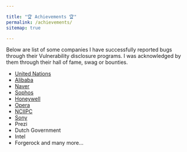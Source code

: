 ```yaml
---

title: "🏆 Achievements 🏆"
permalink: /achievements/
sitemap: true

---
```

Below are list of some companies I have successfully reported bugs through their Vulnerability disclosure programs. I was acknowledged by them through their hall of fame, swag or bounties. 

 - [United Nations](https://unite.un.org/content/hall-fame)
 - [Alibaba](https://security.alibaba.com/top.htm?tab=1)
 - [Naver](https://bugbounty.naver.com/ko/halloffame_2019)
 - [Sophos](https://www.sophos.com/en-us/legal/sophos-responsible-disclosure-policy/thanks.aspx) 
 - [Honeywell](https://www.honeywell.com/us/en/product-security#language4/)
 - [Opera](https://security.opera.com/hall-of-fame/)
 - [NCIIPC](https://nciipc.gov.in/documents/NCIIPC_Newsletter_Oct18.pdf)
 - [Sony](https://secure.sony.net/hallofthanks.html)
 - Prezi
 - Dutch Government
 - Intel
 - Forgerock
 and many more...